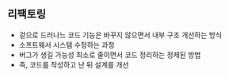 ## 리팩토링
- 겉으로 드러나느 코드 기능은 바꾸지 않으면서 내부 구조 개선하는 방식
- 소프트웨서 시스템 수정하는 과정
- 버그가 생길 가능성 최소로 줄이면서 코드 정리하는 정제된 방법
- 즉, 코드를 작성하고 난 뒤 설계를 개선

